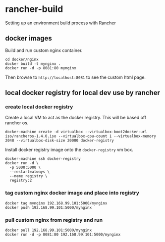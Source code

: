 # rancher-build
Setting up an environment build process with Rancher

## docker images
Build and run custom nginx container.

```
cd docker/nginx
docker build -t mynginx .
docker run -d -p 8081:80 mynginx
```
Then browse to `http://localhost:8081` to see the custom html page.

## local docker registry for local dev use by rancher
### create local docker registry
Create a local VM to act as the docker registry.
This will be based off rancher os.
```
docker-machine create -d virtualbox --virtualbox-boot2docker-url iso/rancheros-1.4.0.iso --virtualbox-cpu-count 1 --virtualbox-memory 2048 --virtualbox-disk-size 20000 docker-registry
```

Install docker registry image onto the `docker-registry` vm box.
```
docker-machine ssh docker-registry
docker run -d \
  -p 5000:5000 \
  --restart=always \
  --name registry \
  registry:2 
```
### tag custom nginx docker image and place into registry
```
docker tag mynginx 192.168.99.101:5000/mynginx
docker push 192.168.99.101:5000/mynginx
```
### pull custom nginx from registry and run
```
docker pull 192.168.99.101:5000/mynginx
docker run -d -p 8081:80 192.168.99.101:5000/mynginx
```
